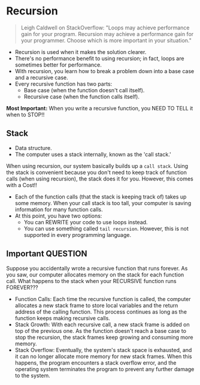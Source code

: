 # Recursion

> Leigh Caldwell on StackOverflow:
> "Loops may achieve performance gain for your program. Recursion may achieve a performance gain for your programmer. Choose which is more important in your situation."

- Recursion is used when it makes the solution clearer.
- There's no performance benefit to using recursion; in fact, loops are sometimes better for performance.
- With recursion, you learn how to break a problem down into a base case and a recursive case.
- Every recursive function has two parts:
  - Base case (when the function doesn't call itself).
  - Recursive case (when the function calls itself).

**Most Important:** When you write a recursive function, you NEED TO TELL it when to STOP!!

## Stack
- Data structure.
- The computer uses a stack internally, known as the 'call stack.'

When using recursion, our system basically builds up a `call stack`. Using the stack is convenient because you don't need to keep track of function calls (when using recursion), the stack does it for you. However, this comes with a Cost!!

- Each of the function calls (that the stack is keeping track of) takes up some memory. When your call stack is too tall, your computer is saving information for many function calls.
- At this point, you have two options:
  - You can REWRITE your code to use loops instead.
  - You can use something called `tail recursion`. However, this is not supported in every programming language.

## Important QUESTION
Suppose you accidentally wrote a recursive function that runs forever. As you saw, our computer allocates memory on the stack for each function call. What happens to the stack when your RECURSIVE function runs FOREVER???

- Function Calls: Each time the recursive function is called, the computer allocates a new stack frame to store local variables and the return address of the calling function. This process continues as long as the function keeps making recursive calls.
- Stack Growth: With each recursive call, a new stack frame is added on top of the previous one. As the function doesn't reach a base case to stop the recursion, the stack frames keep growing and consuming more memory.
- Stack Overflow: Eventually, the system's stack space is exhausted, and it can no longer allocate more memory for new stack frames. When this happens, the program encounters a stack overflow error, and the operating system terminates the program to prevent any further damage to the system.
